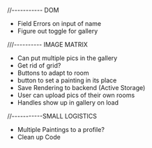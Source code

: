 //----------- DOM

- Field Errors on input of name
- Figure out toggle for gallery


///---------- IMAGE MATRIX

- Can put multiple pics in the gallery
- Get rid of grid?
- Buttons to adapt to room
- button to set a painting in its place
- Save Rendering to backend (Active Storage)
- User can upload pics of their own rooms
- Handles show up in gallery on load

//-----------SMALL LOGISTICS
- Multiple Paintings to a profile?
- Clean up Code
